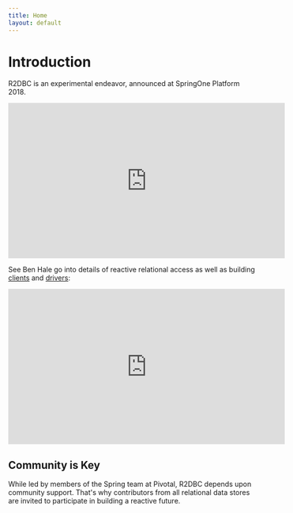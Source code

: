 ```yaml
---
title: Home
layout: default
---
```


# Introduction

R2DBC is an experimental endeavor, announced at SpringOne Platform 2018.

<iframe width="560" height="315" src="https://www.youtube-nocookie.com/embed/E3s5f-JF8z4?start=520" frameborder="0" allow="autoplay; encrypted-media" allowfullscreen></iframe>

See Ben Hale go into details of reactive relational access as well as building [clients](/clients) and [drivers](/drivers):

<iframe width="560" height="315" src="https://www.youtube-nocookie.com/embed/idApf9DMdfk" frameborder="0" allow="autoplay; encrypted-media" allowfullscreen></iframe>


## Community is Key

While led by members of the Spring team at Pivotal, R2DBC depends upon community support. That's why contributors from all relational data stores are invited to participate in building a reactive future.